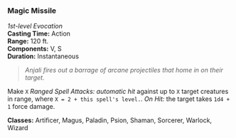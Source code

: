 ### Magic Missile  
*1st-level Evocation*  
**Casting Time:** Action  
**Range:** 120 ft.  
**Components:** V, S  
**Duration:** Instantaneous  

> *Anjali fires out a barrage of arcane projectiles that home in on their target.*

Make `X` *Ranged Spell Attacks: automatic hit* against up to `X` target creatures in range, where `X = 2 + this spell's level.`. *On Hit:* the target takes `1d4 + 1` force damage.

**Classes:** Artificer, Magus, Paladin, Psion, Shaman, Sorcerer, Warlock, Wizard